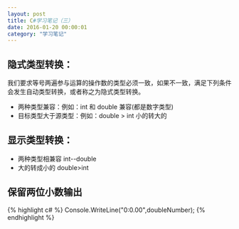 ```yaml
---
layout: post
title: C#学习笔记（三）
date: 2016-01-20 00:00:01
category: "学习笔记"
---
```


## 隐式类型转换：
我们要求等号两遍参与运算的操作数的类型必须一致，如果不一致，满足下列条件会发生自动类型转换，或者称之为隐式类型转换。
* 两种类型兼容：例如：int 和 double 兼容(都是数字类型)
* 目标类型大于源类型：例如：double > int   小的转大的

## 显示类型转换：
* 两种类型相兼容  int--double
* 大的转成小的  double>int

## 保留两位小数输出
{% highlight c# %}
Console.WriteLine("0:0.00",doubleNumber);
{% endhighlight %}